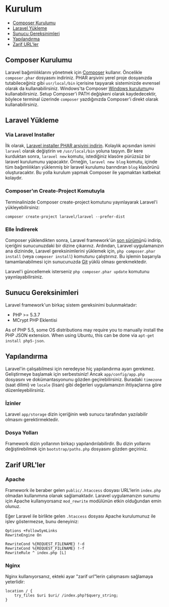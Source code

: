 # Kurulum

- [Composer Kurulumu](#install-composer)
- [Laravel Yükleme](#install-laravel)
- [Sunucu Gereksinimleri](#server-requirements)
- [Yapılandırma](#configuration)
- [Zarif URL'ler](#pretty-urls)

<a name="install-composer"></a>
## Composer Kurulumu

Laravel bağımlılıklarını yönetmek için [Composer](http://getcomposer.org) kullanır. Öncelikle `composer.phar` dosyasını indiriniz. PHAR arşivini yerel proje dosyanızda tutabileceğiniz gibi `usr/local/bin` içerisine taşıyarak sisteminizde evrensel olarak da kullanabilirsiniz. Windows'ta Composer [Windows kurulumu](https://getcomposer.org/Composer-Setup.exe)nu kullanabilirsiniz. Setup Composer'i PATH değişkeni olarak kaydedecektir, böylece terminal üzerinde `composer` yazdığınızda Composer'i direkt olarak kullanabilirsiniz.

<a name="install-laravel"></a>
## Laravel Yükleme

### Via Laravel Installer

İlk olarak, [Laravel installer PHAR arşivini indirin](http://laravel.com/laravel.phar). Kolaylık açısından ismini `laravel` olarak değiştirin ve `/usr/local/bin` yoluna taşıyın. Bir kere kurduktan sonra, `laravel new` komutu, istediğiniz klasöre pürüzsüz bir laravel kurulumunu yapacaktır. Örneğin, `laravel new blog` komutu, içinde tüm bağımlılıkları yüklenmiş bir laravel kurulumu barındıran `blog` klasörünü oluşturacaktır. Bu yolla kurulum yapmak Composer ile yapmaktan katbekat kolaydır.

### Composer'ın Create-Project Komutuyla

Terminalinizde Composer create-project komutunu yayınlayarak Laravel'i yükleyebilirsiniz:

`composer create-project laravel/laravel --prefer-dist`

### Elle İndirerek

Composer yüklendikten sonra, Laravel framework'ün [son sürümü](https://github.com/laravel/laravel/archive/master.zip)nü indirip, içeriğini sunucunuzdaki bir dizine çıkarınız. Ardından, Laravel uygulamanızın ana dizininde, Laravel gereksinimlerini yüklemek için, `php composer.phar install` (veya `composer install`) komutunu çalıştırınız. Bu işlemin başarıyla tamamlanabilmesi için sunucunuzda [Git](http://git-scm.com/downloads) yüklü olması gerekmektedir.

Laravel'i güncellemek isterseniz `php composer.phar update` komutunu yayınlayabilirsiniz.

<a name="server-requirements"></a>
## Sunucu Gereksinimleri

Laravel framework'un birkaç sistem gereksinimi bulunmaktadır:

- PHP >= 5.3.7
- MCrypt PHP Eklentisi

As of PHP 5.5, some OS distributions may require you to manually install the PHP JSON extension. When using Ubuntu, this can be done via `apt-get install php5-json`.

<a name="configuration"></a>
## Yapılandırma

Laravel'in çalışabilmesi için neredeyse hiç yapılandırma ayarı gerekmez. Geliştirmeye başlamak için serbestsiniz! Ancak `app/config/app.php` dosyasını ve dokümantasyonunu gözden geçirebilirsiniz. Buradaki `timezone` (saat dilimi) ve `locale` (lisan) gibi değerleri uygulamanızın ihtiyaçlarına göre düzenleyebilirsiniz.

<a name="permissions"></a>
### İzinler
Laravel `app/storage` dizin içeriğinin web sunucu tarafından yazılabilir olmasını gerektirmektedir.

<a name="paths"></a>
### Dosya Yolları

Framework dizin yollarının birkaçı yapılandırılabilirdir. Bu dizin yollarını değiştirebilmek için `bootstrap/paths.php` dosyasını gözden geçiriniz.

<a name="pretty-urls"></a>
## Zarif URL'ler

### Apache

Framework ile beraber gelen `public/.htaccess` dosyası URL'lerin `index.php` olmadan kullanımına olanak sağlamaktadır. Laravel uygulamanızın sunumu için Apache kullanıyorsanız `mod_rewrite` modülünün etkin olduğundan emin olunuz.

Eğer Laravel ile birlikte gelen `.htaccess` dosyası Apache kurulumunuz ile işlev göstermezse, bunu deneyiniz:

	Options +FollowSymLinks
	RewriteEngine On

	RewriteCond %{REQUEST_FILENAME} !-d
	RewriteCond %{REQUEST_FILENAME} !-f
	RewriteRule ^ index.php [L]

### Nginx

Nginx kullanıyorsanız, ekteki ayar "zarif url"lerin çalışmasını sağlamaya yeterlidir:

    location / {
        try_files $uri $uri/ /index.php?$query_string;
    }
